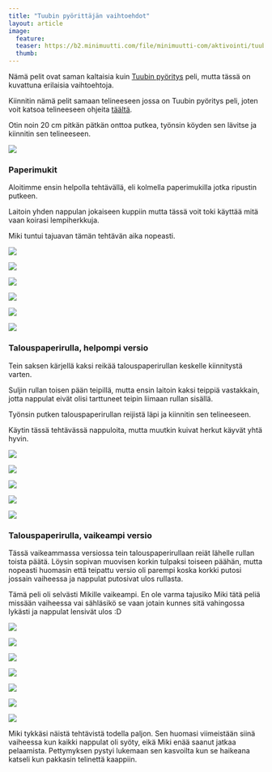 ```yaml
---
title: "Tuubin pyörittäjän vaihtoehdot"
layout: article
image:
  feature:
  teaser: https://b2.minimuutti.com/file/minimuutti-com/aktivointi/tuubin-pyoritys/DS28661-245px.jpg
  thumb:
---
```


Nämä pelit ovat saman kaltaisia kuin [Tuubin pyöritys](/aktivointi/tuubin-pyoritys/) peli, mutta tässä on kuvattuna erilaisia vaihtoehtoja.

Kiinnitin nämä pelit samaan telineeseen jossa on Tuubin pyöritys peli, joten voit katsoa telineeseen ohjeita [täältä](/aktivointi/tuubin-pyoritys/).

Otin noin 20 cm pitkän pätkän onttoa putkea, työnsin köyden sen lävitse ja kiinnitin sen telineeseen.

![](https://b2.minimuutti.com/file/minimuutti-com/aktivointi/tuubin-pyoritys/DS28516-800px.jpg)

### Paperimukit

Aloitimme ensin helpolla tehtävällä, eli kolmella paperimukilla jotka ripustin putkeen.

Laitoin yhden nappulan jokaiseen kuppiin mutta tässä voit toki käyttää mitä vaan koirasi lempiherkkuja.

Miki tuntui tajuavan tämän tehtävän aika nopeasti.

![](https://b2.minimuutti.com/file/minimuutti-com/aktivointi/tuubin-pyoritys/DS28542-800px.jpg)

![](https://b2.minimuutti.com/file/minimuutti-com/aktivointi/tuubin-pyoritys/DS28594-800px.jpg)

![](https://b2.minimuutti.com/file/minimuutti-com/aktivointi/tuubin-pyoritys/DS28598-800px.jpg)

![](https://b2.minimuutti.com/file/minimuutti-com/aktivointi/tuubin-pyoritys/DS28661-800px.jpg)

![](https://b2.minimuutti.com/file/minimuutti-com/aktivointi/tuubin-pyoritys/DS28698-800px.jpg)

![](https://b2.minimuutti.com/file/minimuutti-com/aktivointi/tuubin-pyoritys/DS28695-800px.jpg)

### Talouspaperirulla, helpompi versio

Tein saksen kärjellä kaksi reikää talouspaperirullan keskelle kiinnitystä varten.

Suljin rullan toisen pään teipillä, mutta ensin laitoin kaksi teippiä vastakkain, jotta nappulat eivät olisi tarttuneet teipin liimaan rullan sisällä.

Työnsin putken talouspaperirullan reijistä läpi ja kiinnitin sen telineeseen.

Käytin tässä tehtävässä nappuloita, mutta muutkin kuivat herkut käyvät yhtä hyvin.

![](https://b2.minimuutti.com/file/minimuutti-com/aktivointi/tuubin-pyoritys/DS28850-800px.jpg)

![](https://b2.minimuutti.com/file/minimuutti-com/aktivointi/tuubin-pyoritys/DS28863-800px.jpg)

![](https://b2.minimuutti.com/file/minimuutti-com/aktivointi/tuubin-pyoritys/DS28867-800px.jpg)

![](https://b2.minimuutti.com/file/minimuutti-com/aktivointi/tuubin-pyoritys/DS28870-800px.jpg)

![](https://b2.minimuutti.com/file/minimuutti-com/aktivointi/tuubin-pyoritys/DS28873-800px.jpg)

### Talouspaperirulla, vaikeampi versio

Tässä vaikeammassa versiossa tein talouspaperirullaan reiät lähelle rullan toista päätä. Löysin sopivan muovisen korkin tulpaksi toiseen päähän, mutta nopeasti huomasin että teipattu versio oli parempi koska korkki putosi jossain vaiheessa ja nappulat putosivat ulos rullasta.

Tämä peli oli selvästi Mikille vaikeampi. En ole varma tajusiko Miki tätä peliä missään vaiheessa vai sähläsikö se vaan jotain kunnes sitä vahingossa lykästi ja nappulat lensivät ulos :D

![](https://b2.minimuutti.com/file/minimuutti-com/aktivointi/tuubin-pyoritys/DS28748-800px.jpg)

![](https://b2.minimuutti.com/file/minimuutti-com/aktivointi/tuubin-pyoritys/DS28753-800px.jpg)

![](https://b2.minimuutti.com/file/minimuutti-com/aktivointi/tuubin-pyoritys/DS28758-800px.jpg)

![](https://b2.minimuutti.com/file/minimuutti-com/aktivointi/tuubin-pyoritys/DS28775-800px.jpg)

![](https://b2.minimuutti.com/file/minimuutti-com/aktivointi/tuubin-pyoritys/DS28812-800px.jpg)

![](https://b2.minimuutti.com/file/minimuutti-com/aktivointi/tuubin-pyoritys/DS28761-800px.jpg)

![](https://b2.minimuutti.com/file/minimuutti-com/aktivointi/tuubin-pyoritys/DS28763-800px.jpg)

Miki tykkäsi näistä tehtävistä todella paljon. Sen huomasi viimeistään siinä vaiheessa kun kaikki nappulat oli syöty, eikä Miki enää saanut jatkaa pelaamista. Pettymyksen pystyi lukemaan sen kasvoilta kun se haikeana katseli kun pakkasin telinettä kaappiin.
